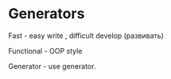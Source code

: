 # Generators

Fast - easy write , difficult develop (развивать)

Functional - OOP style

Generator - use generator.
